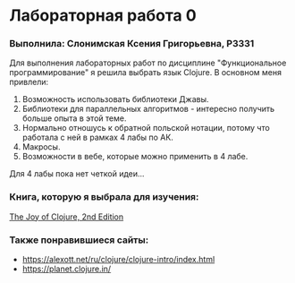 # Лабораторная работа 0
### Выполнила: Слонимская Ксения Григорьевна, Р3331

Для выполнения лабораторных работ по дисциплине "Функциональное программирование" я решила выбрать язык Clojure. 
В основном меня привлели:
1. Возможность использовать библиотеки Джавы.
2. Библиотеки для параллельных алгоритмов - интересно получить больше опыта в этой теме.
3. Нормально отношусь к обратной польской нотации, потому что работала с ней в рамках 4 лабы по АК.
4. Макросы.
5. Возможности в вебе, которые можно применить в 4 лабе.

Для 4 лабы пока нет четкой идеи...

### Книга, которую я выбрала для изучения:
[The Joy of Clojure, 2nd Edition](https://github.com/em7/clojure-ebook-1/blob/master/The%20Joy%20of%20Clojure%2C%202nd%20Edition.pdf)

### Также понравившиеся сайты:
- https://alexott.net/ru/clojure/clojure-intro/index.html
- https://planet.clojure.in/